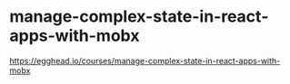 # manage-complex-state-in-react-apps-with-mobx

https://egghead.io/courses/manage-complex-state-in-react-apps-with-mobx
